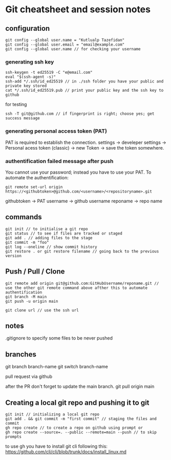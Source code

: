 # Git cheatsheet and session notes

## configuration

```
git config --global user.name = "Kutlualp Tazefidan"
git config --global user.email = "email@example.com"
git config --global user.name // for checking your username
````

### generating ssh key

```
ssh-keygen -t ed25519 -C "e@email.com"
eval "$(ssh-agent -s)"
ssh-add */.ssh/id_ed25519 // in ./ssh folder you have your public and private key stored
cat */.ssh/id_ed25519.pub // print your public key and the ssh key to github
```

for testing
```
ssh -T git@github.com // if fingerprint is right; choose yes; get success message
````

### generating personal access token (PAT)
PAT is required to establish the connection.
settings -> develeper settings -> Personal acess token (classic) -> new Token -> save the token somewhere.

### authentification failed message after push
You cannot use your password; instead you have to use your PAT.
To automate the authentification:
```
git remote set-url origin https://<githubtoken>@github.com/<username>/<repositoryname>.git
```
githubtoken -> PAT
username -> github username
reponame -> repo name

## commands

```
git init // to initialise a git repo
git status // to see if files are tracked or staged
git add . // adding files to the stage
git commit -m "foo"
git log --oneline // show commit history
git restore . or git restore filename // going back to the previous version 
```

## Push / Pull / Clone
```
git remote add origin git@github.com:GitHubUsername/reponame.git //  use the other git remote command above afther this to automate authentification
git branch -M main 
git push -u origin main

git clone url // use the ssh url
```
## notes

.gitignore to specify some files to be never pushed

## branches

git branch branch-name
git switch branch-name

pull request via github

after the PR don't forget to update the main branch.
git pull origin main

## Creating a local git repo and pushing it to git

```
git init // initializing a local git repo
git add . && git commit -m "first commit" // staging the files and commit
gh repo create // to create a repo on github using prompt or
gh repo create --source=. --public --remote=main --push // to skip prompts
```

to use gh you have to install git cli following this:
https://github.com/cli/cli/blob/trunk/docs/install_linux.md
